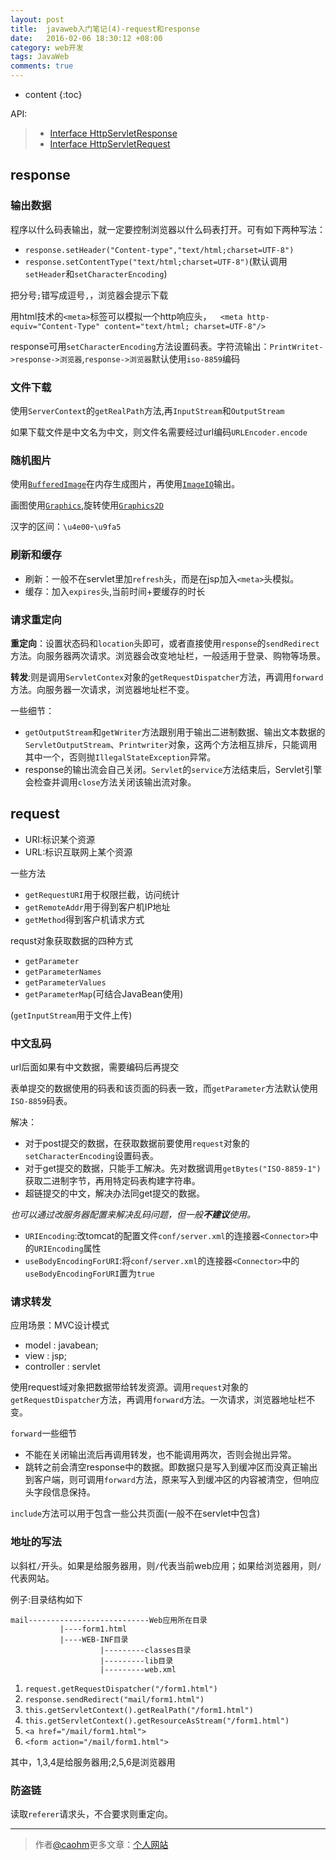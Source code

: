 ```yaml
---
layout: post
title:  javaweb入门笔记(4)-request和response
date:   2016-02-06 18:30:12 +08:00
category: web开发
tags: JavaWeb
comments: true
---
```


* content
{:toc}

API:

>* [Interface HttpServletResponse](https://tomcat.apache.org/tomcat-8.0-doc/servletapi/index.html?javax/servlet/http/HttpServletResponse.html)
>* [Interface HttpServletRequest](https://tomcat.apache.org/tomcat-8.0-doc/servletapi/index.html?javax/servlet/http/HttpServletRequest.html)




## response

### 输出数据

程序以什么码表输出，就一定要控制浏览器以什么码表打开。可有如下两种写法：

- `response.setHeader("Content-type","text/html;charset=UTF-8")`
- `response.setContentType("text/html;charset=UTF-8")`(默认调用`setHeader`和`setCharacterEncoding`)

把分号`;`错写成逗号`,`，浏览器会提示下载

用html技术的`<meta>`标签可以模拟一个http响应头，`  <meta http-equiv="Content-Type" content="text/html; charset=UTF-8"/>`

response可用`setCharacterEncoding`方法设置码表。字符流输出：`PrintWritet->response->浏览器`,`response->浏览器`默认使用`iso-8859`编码

### 文件下载

使用`ServerContext`的`getRealPath`方法,再`InputStream`和`OutputStream`

如果下载文件是中文名为中文，则文件名需要经过url编码`URLEncoder.encode`


### 随机图片

使用[`BufferedImage`](https://docs.oracle.com/javase/8/docs/api/index.html?java/awt/image/BufferedImage.html)在内存生成图片，再使用[`ImageIO`](https://docs.oracle.com/javase/8/docs/api/index.html?javax/imageio/ImageIO.html)输出。

画图使用[`Graphics`](https://docs.oracle.com/javase/8/docs/api/index.html?java/awt/Graphics.html),旋转使用[`Graphics2D`](https://docs.oracle.com/javase/8/docs/api/index.html?java/awt/Graphics2D.html)

汉字的区间：`\u4e00`-`\u9fa5`

### 刷新和缓存

- 刷新：一般不在servlet里加`refresh`头，而是在jsp加入`<meta>`头模拟。
- 缓存：加入`expires`头,当前时间+要缓存的时长

### 请求重定向

**重定向**：设置状态码和`location`头即可，或者直接使用`response`的`sendRedirect`方法。向服务器两次请求。浏览器会改变地址栏，一般适用于登录、购物等场景。

**转发**:则是调用`ServletContex`对象的`getRequestDispatcher`方法，再调用`forward`方法。向服务器一次请求，浏览器地址栏不变。

一些细节：

- `getOutputStream`和`getWriter`方法跟别用于输出二进制数据、输出文本数据的`ServletOutputStream`、`Printwriter`对象，这两个方法相互排斥，只能调用其中一个，否则抛`IllegalStateException`异常。
- response的输出流会自己关闭。`Servlet`的`service`方法结束后，Servlet引擎会检查并调用`close`方法关闭该输出流对象。


## request

- URI:标识某个资源
- URL:标识互联网上某个资源

一些方法

- `getRequestURI`用于权限拦截，访问统计
- `getRemoteAddr`用于得到客户机IP地址
- `getMethod`得到客户机请求方式

requst对象获取数据的四种方式

- `getParameter`
- `getParameterNames`
- `getParameterValues`
- `getParameterMap`(可结合JavaBean使用)

(`getInputStream`用于文件上传)


### 中文乱码
url后面如果有中文数据，需要编码后再提交

表单提交的数据使用的码表和该页面的码表一致，而`getParameter`方法默认使用`ISO-8859`码表。

解决：

- 对于post提交的数据，在获取数据前要使用`request`对象的`setCharacterEncoding`设置码表。
- 对于get提交的数据，只能手工解决。先对数据调用`getBytes("ISO-8859-1")`获取二进制字节，再用特定码表构建字符串。
- 超链提交的中文，解决办法同get提交的数据。

*也可以通过改服务器配置来解决乱码问题，但一般**不建议**使用。*

- `URIEncoding`:改tomcat的配置文件`conf/server.xml`的连接器`<Connector>`中的`URIEncoding`属性
- `useBodyEncodingForURI`:将`conf/server.xml`的连接器`<Connector>`中的`useBodyEncodingForURI`置为`true`

### 请求转发

应用场景：MVC设计模式

- model : javabean;
- view : jsp;
- controller : servlet

使用request域对象把数据带给转发资源。调用`request`对象的`getRequestDispatcher`方法，再调用`forward`方法。一次请求，浏览器地址栏不变。

`forward`一些细节

- 不能在关闭输出流后再调用转发，也不能调用两次，否则会抛出异常。
- 跳转之前会清空response中的数据。即数据只是写入到缓冲区而没真正输出到客户端，则可调用`forward`方法，原来写入到缓冲区的内容被清空，但响应头字段信息保持。

`include`方法可以用于包含一些公共页面(一般不在servlet中包含)

### 地址的写法

以斜杠`/`开头。如果是给服务器用，则`/`代表当前web应用；如果给浏览器用，则`/`代表网站。

例子:目录结构如下

```
mail---------------------------Web应用所在目录
           |----form1.html
           |----WEB-INF目录
                    |---------classes目录
                    |---------lib目录
                    |---------web.xml
```

1. `request.getRequestDispatcher("/form1.html")`
2. `response.sendRedirect("mail/form1.html")`
3. `this.getServletContext().getRealPath("/form1.html")`
4. `this.getServletContext().getResourceAsStream("/form1.html")`
5. `<a href="/mail/form1.html">`
6. `<form action="/mail/form1.html">`

其中，1,3,4是给服务器用;2,5,6是浏览器用

### 防盗链

读取`referer`请求头，不合要求则重定向。


----

> 作者[@caohm](http://caohm.github.io/)更多文章：[个人网站](http://caohm.github.io/)
